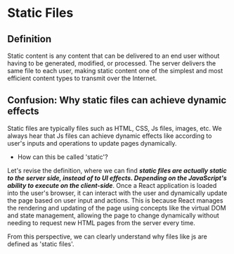 # Static Files

## Definition
Static content is any content that can be delivered to an end user without having to be generated, modified, or processed.
The server delivers the same file to each user, making static content one of the simplest and most efficient content types to transmit over the Internet.

## Confusion: Why static files can achieve dynamic effects
Static files are typically files such as HTML, CSS, Js files, images, etc. We always hear that Js files can achieve dynamic effects like
according to user's inputs and operations to update pages dynamically. 

- How can this be called 'static'?

Let's revise the definition, where we can find **_static files are actually static to the server side, instead of to UI effects.
Depending on the JavaScript's ability to execute on the client-side_**. Once a React application is loaded into the user's browser, 
it can interact with the user and dynamically update the page based on user input and actions. This is because React manages 
the rendering and updating of the page using concepts like the virtual DOM and state management, allowing the page to change 
dynamically without needing to request new HTML pages from the server every time.

From this perspective, we can clearly understand why files like js are defined as 'static files'.